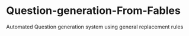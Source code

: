 # Question-generation-From-Fables
Automated Question generation system using general replacement rules

